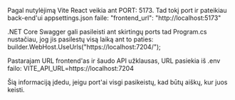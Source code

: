Pagal nutylėjimą Vite React veikia ant PORT: 5173. Tad tokį port ir pateikiau back-end'ui appsettings.json faile:
"frontend_url": "http://localhost:5173"

.NET Core Swagger gali pasileisti ant skirtingų ports tad Program.cs nustačiau, jog jis pasilestų visą laiką ant to paties:
builder.WebHost.UseUrls("https://localhost:7204/");

Pastarajam URL frontend'as ir šaudo API užklausas, URL pasiekia iš .env failo:
VITE_API_URL=https://localhost:7204

Šią informaciją įdedu, jeigu port'ai visgi pasikeistų, kad būtų aiškų, kur juos keisti.
